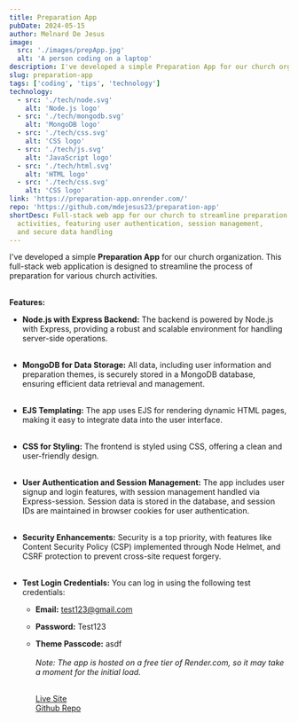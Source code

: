```yaml
---
title: Preparation App
pubDate: 2024-05-15
author: Melnard De Jesus
image:
  src: './images/prepApp.jpg'
  alt: 'A person coding on a laptop'
description: I've developed a simple Preparation App for our church organization. This full-stack web application is designed to streamline the process of preparation for various church activities. Below are some of the key features of the app
slug: preparation-app
tags: ['coding', 'tips', 'technology']
technology:
  - src: './tech/node.svg'
    alt: 'Node.js logo'
  - src: './tech/mongodb.svg'
    alt: 'MongoDB logo'
  - src: './tech/css.svg'
    alt: 'CSS logo'
  - src: './tech/js.svg'
    alt: 'JavaScript logo'
  - src: './tech/html.svg'
    alt: 'HTML logo'
  - src: './tech/css.svg'
    alt: 'CSS logo'
link: 'https://preparation-app.onrender.com/'
repo: 'https://github.com/mdejesus23/preparation-app'
shortDesc: Full-stack web app for our church to streamline preparation for
  activities, featuring user authentication, session management,
  and secure data handling
---
```


I've developed a simple **Preparation App** for our church organization. This full-stack web application is designed to streamline the process of preparation for various church activities.
<br>
<br>

**Features:**

- **<i class="fab fa-node-js text-lblue"></i> Node.js with Express Backend:** The backend is powered by Node.js with Express, providing a robust and scalable environment for handling server-side operations.
  <br>
  <br>

- **<i class="fas fa-database text-lblue"></i> MongoDB for Data Storage:** All data, including user information and preparation themes, is securely stored in a MongoDB database, ensuring efficient data retrieval and management.
  <br>
  <br>

- **<i class="fas fa-file-code text-lblue"></i> EJS Templating:** The app uses EJS for rendering dynamic HTML pages, making it easy to integrate data into the user interface.
  <br>
  <br>

- **<i class="fas fa-paint-brush text-lblue"></i> CSS for Styling:** The frontend is styled using CSS, offering a clean and user-friendly design.
  <br>
  <br>

- **<i class="fas fa-lock text-lblue"></i> User Authentication and Session Management:** The app includes user signup and login features, with session management handled via Express-session. Session data is stored in the database, and session IDs are maintained in browser cookies for user authentication.
  <br>
  <br>

- **<i class="fas fa-shield-alt text-lblue"></i> Security Enhancements:** Security is a top priority, with features like Content Security Policy (CSP) implemented through Node Helmet, and CSRF protection to prevent cross-site request forgery.
  <br>
  <br>
- **<i class="fas fa-user-check  text-lblue"></i> Test Login Credentials:** You can log in
  using the following test credentials:

  - **Email:** <span class="text-lblue">test123@gmail.com</span>
  - **Password:** <span class="text-lblue">Test123</span>
  - **Theme Passcode:** <span class="text-lblue">asdf</span>
    <br>
    <br>
    _Note: The app is hosted on a free tier of Render.com, so it may take a moment for the initial load._
    <br>
    <br>

    <a href="https://preparation-app.onrender.com/" target="_blank" class="text-lblue"><u>Live Site</u></a>
    <br>
    <a href="https://github.com/mdejesus23/preparation-app" target="_blank" class="text-lblue"><u>Github Repo</u></a>
    <br>
    <br>

